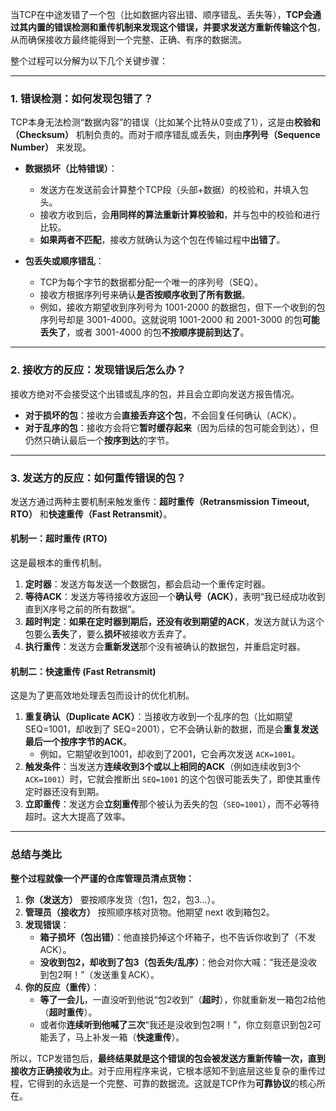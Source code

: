 



当TCP在中途发错了一个包（比如数据内容出错、顺序错乱、丢失等），**TCP会通过其内置的错误检测和重传机制来发现这个错误，并要求发送方重新传输这个包**，从而确保接收方最终能得到一个完整、正确、有序的数据流。

整个过程可以分解为以下几个关键步骤：

---

### 1. 错误检测：如何发现包错了？

TCP本身无法检测“数据内容”的错误（比如某个比特从0变成了1），这是由**校验和（Checksum）** 机制负责的。而对于顺序错乱或丢失，则由**序列号（Sequence Number）** 来发现。

*   **数据损坏（比特错误）**：
    *   发送方在发送前会计算整个TCP段（头部+数据）的校验和，并填入包头。
    *   接收方收到后，会**用同样的算法重新计算校验和**，并与包中的校验和进行比较。
    *   **如果两者不匹配**，接收方就确认为这个包在传输过程中**出错了**。

*   **包丢失或顺序错乱**：
    *   TCP为每个字节的数据都分配一个唯一的序列号（SEQ）。
    *   接收方根据序列号来确认**是否按顺序收到了所有数据**。
    *   例如，接收方期望收到序列号为 1001-2000 的数据包，但下一个收到的包序列号却是 3001-4000。这就说明 1001-2000 和 2001-3000 的包**可能丢失了**，或者 3001-4000 的包**不按顺序提前到达了**。

---

### 2. 接收方的反应：发现错误后怎么办？

接收方绝对不会接受这个出错或乱序的包，并且会立即向发送方报告情况。

*   **对于损坏的包**：接收方会**直接丢弃这个包**，不会回复任何确认（ACK）。
*   **对于乱序的包**：接收方会将它**暂时缓存起来**（因为后续的包可能会到达），但仍然只确认最后一个**按序到达**的字节。

---

### 3. 发送方的反应：如何重传错误的包？

发送方通过两种主要机制来触发重传：**超时重传（Retransmission Timeout, RTO）** 和**快速重传（Fast Retransmit）**。

#### 机制一：超时重传 (RTO)

这是最根本的重传机制。
1.  **定时器**：发送方每发送一个数据包，都会启动一个重传定时器。
2.  **等待ACK**：发送方等待接收方返回一个**确认号（ACK）**，表明“我已经成功收到直到X序号之前的所有数据”。
3.  **超时判定**：**如果在定时器到期后，还没有收到期望的ACK**，发送方就认为这个包要么**丢失**了，要么**损坏**被接收方丢弃了。
4.  **执行重传**：发送方会**重新发送**那个没有被确认的数据包，并重启定时器。

#### 机制二：快速重传 (Fast Retransmit)

这是为了更高效地处理丢包而设计的优化机制。
1.  **重复确认（Duplicate ACK）**：当接收方收到一个乱序的包（比如期望 SEQ=1001，却收到了 SEQ=2001），它不会确认新的数据，而是会**重复发送最后一个按序字节的ACK**。
    *   例如，它期望收到1001，却收到了2001，它会再次发送 `ACK=1001`。
2.  **触发条件**：当发送方**连续收到3个或以上相同的ACK**（例如连续收到3个 `ACK=1001`）时，它就会推断出 `SEQ=1001` 的这个包很可能丢失了，即使其重传定时器还没有到期。
3.  **立即重传**：发送方会**立刻重传**那个被认为丢失的包（`SEQ=1001`），而不必等待超时。这大大提高了效率。


---

### 总结与类比

**整个过程就像一个严谨的仓库管理员清点货物：**

1.  **你（发送方）** 要按顺序发货（包1，包2，包3...）。
2.  **管理员（接收方）** 按照顺序核对货物。他期望 next 收到箱包2。
3.  **发现错误**：
    *   **箱子损坏（包出错）**：他直接扔掉这个坏箱子，也不告诉你收到了（不发ACK）。
    *   **没收到包2，却收到了包3（包丢失/乱序）**：他会对你大喊：“我还是没收到包2啊！”（发送重复ACK）。
4.  **你的反应（重传）**：
    *   **等了一会儿**，一直没听到他说“包2收到”（**超时**），你就重新发一箱包2给他（**超时重传**）。
    *   或者你**连续听到他喊了三次**“我还是没收到包2啊！”，你立刻意识到包2可能丢了，马上补发一箱（**快速重传**）。

所以，TCP发错包后，**最终结果就是这个错误的包会被发送方重新传输一次，直到接收方正确接收为止**。对于应用程序来说，它根本感知不到底层这些复杂的重传过程，它得到的永远是一个完整、可靠的数据流。这就是TCP作为**可靠协议**的核心所在。
<!--stackedit_data:
eyJoaXN0b3J5IjpbMTM3NDI5MzI3NiwxOTUzODIxOTE2LC0xMj
YyMzcxNTY5LC0xNTMyNzg0MTMxLDg0NDAwNjE2OCwxNjE4MTgw
MDUyXX0=
-->